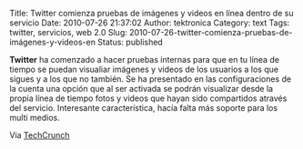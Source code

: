Title: Twitter comienza pruebas de imágenes y videos en línea dentro de su servicio
Date: 2010-07-26 21:37:02
Author: tektronica
Category: text
Tags: twitter, servicios, web 2.0
Slug: 2010-07-26-twitter-comienza-pruebas-de-imágenes-y-videos-en
Status: published

**Twitter** ha comenzado a hacer pruebas internas para que en tu línea
de tiempo se puedan visualiar imágenes y videos de los usuarios a los
que sigues y a los que no también. Se ha presentado en las
configuraciones de la cuenta una opción que al ser activada se podrán
visualizar desde la propia línea de tiempo fotos y videos que hayan sido
compartidos através del servicio. Interesante característica, hacía
falta más soporte para los multi medios.



</p>

Via
[TechCrunch](http://techcrunch.com/2010/07/26/twitter-photo-video-sharing/?utm_source=feedburner&utm_medium=feed&utm_campaign=Feed%3A+Techcrunch+%28TechCrunch%29&utm_content=Google+Reader)

</p>

